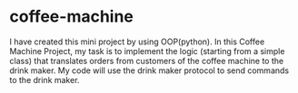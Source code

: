 # coffee-machine
I have created this mini project by using OOP(python). In this Coffee Machine Project, my task is to implement the logic (starting from a simple class) that translates orders from customers of the coffee machine to the drink maker. My code will use the drink maker protocol to send commands to the drink maker.

